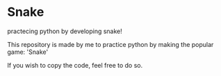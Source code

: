 # Snake
practecing python by developing snake!

This repository is made by me to practice python by making the popular game: 'Snake'

If you wish to copy the code, feel free to do so.

